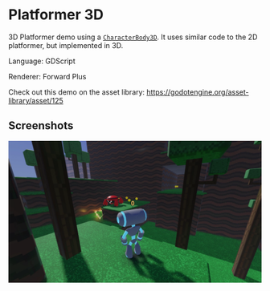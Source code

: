 # Platformer 3D

3D Platformer demo using a
[`CharacterBody3D`](https://docs.godotengine.org/en/latest/classes/class_characterbody3d.html).
It uses similar code to the 2D platformer, but implemented in 3D.

Language: GDScript

Renderer: Forward Plus

Check out this demo on the asset library: https://godotengine.org/asset-library/asset/125

## Screenshots

![Screenshot](screenshots/platformer.webp)
